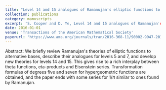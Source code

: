 ```yaml
---
title: "Level 14 and 15 analogues of Ramanujan's elliptic functions to alternative bases"
collection: publications
category: manuscripts
excerpt: 'S. Cooper and D. Ye, Level 14 and 15 analogues of Ramanujan's elliptic functions to alternative bases, Transactions of the American Mathematical Society, 368 (2016), 7883-7910.'
date: 2016-01-01
venue: 'Transactions of the American Mathematical Society'
paperurl: 'https://www.ams.org/journals/tran/2016-368-11/S0002-9947-2015-06658-6/S0002-9947-2015-06658-6.pdf'
---
```


Abstract:  We briefly review Ramanujan's theories of elliptic functions to alternative bases,
describe their analogues for levels 5 and 7, and develop new theories for levels 14 and 15.
This gives rise to a rich interplay between
theta functions, eta-products and Eisenstein series. Transformation formulas of degrees five and seven
for hypergeometric functions are obtained, and the paper ends with some series for $1/\pi$
similar to ones found by Ramanujan.
